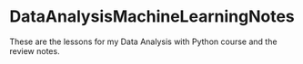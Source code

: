 # DataAnalysisMachineLearningNotes
These are the lessons for my Data Analysis with Python course and the review notes.
